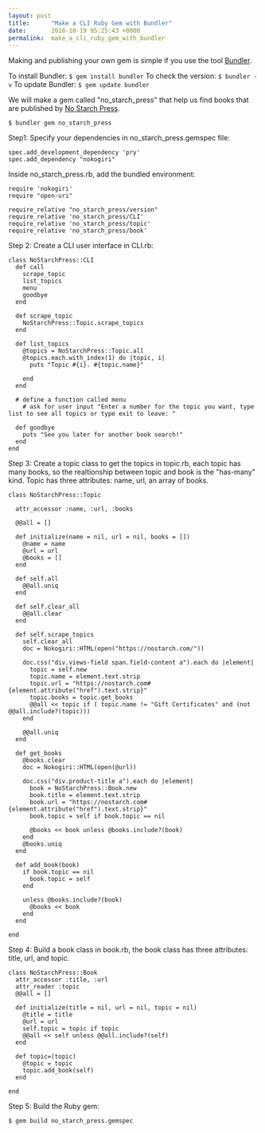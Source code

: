 ```yaml
---
layout: post
title:      "Make a CLI Ruby Gem with Bundler"
date:       2018-10-19 05:25:43 +0000
permalink:  make_a_cli_ruby_gem_with_bundler
---
```



Making and publishing your own gem is simple if you use the tool [Bundler](https://bundler.io).

To install Bundler:  `$ gem install bundler`
To check the version:  `$ bundler -v`
To update Bundler:  `$ gem update bundler` 

We will make a gem called "no_starch_press" that help us find books that are published by [No Starch Press](https://nostarch.com/).

`$ bundler gem no_starch_press`

Step1: Specify your dependencies in no_starch_press.gemspec file:
```
spec.add_development_dependency 'pry'
spec.add_dependency "nokogiri"
```
Inside no_starch_press.rb, add the bundled environment:
```
require 'nokogiri'
require "open-uri"

require_relative "no_starch_press/version"
require_relative 'no_starch_press/CLI'
require_relative 'no_starch_press/topic'
require_relative 'no_starch_press/book'
```
Step 2: Create a CLI user interface in CLI.rb:

```
class NoStarchPress::CLI 
  def call 
    scrape_topic
    list_topics
    menu
    goodbye
  end 
  
  def scrape_topic
    NoStarchPress::Topic.scrape_topics
  end 
  
  def list_topics
    @topics = NoStarchPress::Topic.all
    @topics.each.with_index(1) do |topic, i| 
      puts "Topic #{i}. #{topic.name}"
      
    end
  end
  
  # define a function called menu
	# ask for user input "Enter a number for the topic you want, type list to see all topics or type exit to leave: "
  
  def goodbye
    puts "See you later for another book search!"
  end
end
```

Step 3: Create a topic class to get the topics in topic.rb, each topic has many books, so the realtionship between topic and book is the "has-many" kind. Topic has three attributes: name, url, an array of books.

```
class NoStarchPress::Topic
  
  attr_accessor :name, :url, :books
  
  @@all = []
  
  def initialize(name = nil, url = nil, books = [])
    @name = name
    @url = url
    @books = []
  end
  
  def self.all 
    @@all.uniq 
  end
  
  def self.clear_all 
    @@all.clear
  end 
  
  def self.scrape_topics
    self.clear_all
    doc = Nokogiri::HTML(open("https://nostarch.com/"))
    
    doc.css("div.views-field span.field-content a").each do |element|
      topic = self.new
      topic.name = element.text.strip
      topic.url = "https://nostarch.com#{element.attribute("href").text.strip}"
      topic.books = topic.get_books
      @@all << topic if ( topic.name != "Gift Certificates" and (not @@all.include?(topic)))
    end 
    
    @@all.uniq
  end 
  
  def get_books
    @books.clear
    doc = Nokogiri::HTML(open(@url))
    
    doc.css("div.product-title a").each do |element|
      book = NoStarchPress::Book.new
      book.title = element.text.strip
      book.url = "https://nostarch.com#{element.attribute("href").text.strip}"
      book.topic = self if book.topic == nil
    
      @books << book unless @books.include?(book)
    end
    @books.uniq
  end 
  
  def add_book(book)
    if book.topic == nil
      book.topic = self
    end
    
    unless @books.include?(book)
      @books << book
    end
  end
  
end
```

Step 4: Build a book class in book.rb, the book class has three attributes: title, url, and topic.

```
class NoStarchPress::Book
  attr_accessor :title, :url
  attr_reader :topic
  @@all = []
  
  def initialize(title = nil, url = nil, topic = nil)
    @title = title
    @url = url
    self.topic = topic if topic
    @@all << self unless @@all.include?(self)
  end 
  
  def topic=(topic)
    @topic = topic 
    topic.add_book(self) 
  end
  
end
```
Step 5: Build the Ruby gem:

`$ gem build no_starch_press.gemspec`



